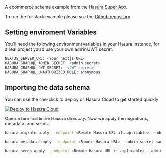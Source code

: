 A ecommerce schema example from the [Hasura Super App](https://hasura.io/reference-app/).

To run the fullstack example please see the [Github repository](https://github.com/hasura/hasura-ecommerce).

## Setting enviroment Variables

You'll need the following environment variables in your Hasura instance, for a real project you'd use your own admin/JWT secret.

```bash
NEXTJS_SERVER_URL: <Your nextjs URL>
HASURA_GRAPHQL_ADMIN_SECRET: <admin secret>
HASURA_GRAPHQL_JWT_SECRET: '<JWT secret>'
HASURA_GRAPHQL_UNAUTHORIZED_ROLE: anonymous
```

## Importing the data schema

You can use the one-click to deploy on Hasura Cloud to get started quickly

[![Deploy to Hasura Cloud](https://hasura.io/deploy-button.svg)](https://cloud.hasura.io/deploy?github_repo=https://github.com/hasura/data-hub&hasura_dir=data-models/postgres/ecommerce/hasura)

Open a terminal in the Hasura directory. Now we apply the migrations, metadata, and seeds.

```bash
hasura migrate apply --endpoint <Remote Hasura URL if applicable> --admin-secret <admin secret> --database-name default

hasura metadata apply --endpoint <Remote Hasura URL> --admin-secret <admin secret>

hasura seeds apply --endpoint <Remote Hasura URL if applicable> --admin-secret <admin secret> --database-name default
```
